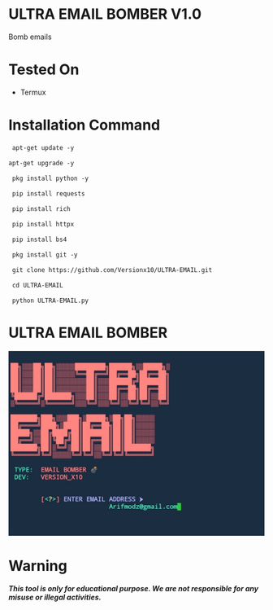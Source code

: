 # ULTRA EMAIL BOMBER V1.0
Bomb emails

# Tested On
- Termux

# Installation Command

```console
 apt-get update -y
```
```console
apt-get upgrade -y
```
```console
 pkg install python -y
```
```console
 pip install requests
```
```console
 pip install rich
```
```console
 pip install httpx
```
```console
 pip install bs4
```
```condole
 pkg install git -y
```
```console
 git clone https://github.com/Versionx10/ULTRA-EMAIL.git
```
```console
 cd ULTRA-EMAIL
```
```console
 python ULTRA-EMAIL.py
```

# ULTRA EMAIL BOMBER 
![](Screenshot.png)

# Warning
***This tool is only for educational purpose. We are not responsible for any misuse or illegal activities.***
